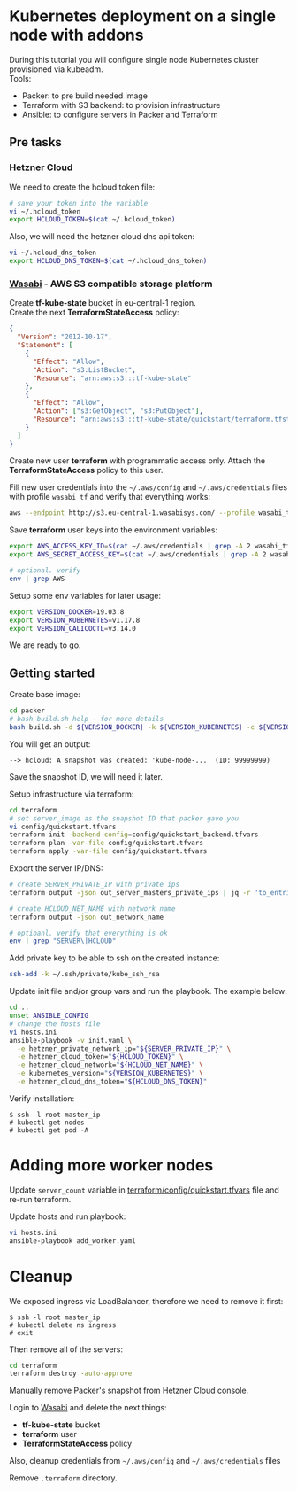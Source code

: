 # Kubernetes deployment on a single node with addons

During this tutorial you will configure single node Kubernetes cluster provisioned via kubeadm.  
Tools:
- Packer: to pre build needed image
- Terraform with S3 backend: to provision infrastructure
- Ansible: to configure servers in Packer and Terraform

## Pre tasks

### Hetzner Cloud

We need to create the hcloud token file:
```bash
# save your token into the variable
vi ~/.hcloud_token
export HCLOUD_TOKEN=$(cat ~/.hcloud_token)
```

Also, we will need the hetzner cloud dns api token:
```bash
vi ~/.hcloud_dns_token
export HCLOUD_DNS_TOKEN=$(cat ~/.hcloud_dns_token)
```

### [Wasabi](https://console.wasabisys.com/) - AWS S3 compatible storage platform

Create **tf-kube-state** bucket in eu-central-1 region.  
Create the next **TerraformStateAccess** policy:
```json
{
  "Version": "2012-10-17",
  "Statement": [
    {
      "Effect": "Allow",
      "Action": "s3:ListBucket",
      "Resource": "arn:aws:s3:::tf-kube-state"
    },
    {
      "Effect": "Allow",
      "Action": ["s3:GetObject", "s3:PutObject"],
      "Resource": "arn:aws:s3:::tf-kube-state/quickstart/terraform.tfstate"
    }
  ]
}
```

Create new user **terraform** with programmatic access only. Attach the **TerraformStateAccess** policy to this user.

Fill new user credentials into the `~/.aws/config` and `~/.aws/credentials` files with profile `wasabi_tf` and verify that everything works:  
```bash
aws --endpoint http://s3.eu-central-1.wasabisys.com/ --profile wasabi_tf s3 ls s3://tf-kube-state
```

Save **terraform** user keys into the environment variables:

```bash
export AWS_ACCESS_KEY_ID=$(cat ~/.aws/credentials | grep -A 2 wasabi_tf | grep aws_access_key_id | awk -F "=" '{print $2}' | xargs)
export AWS_SECRET_ACCESS_KEY=$(cat ~/.aws/credentials | grep -A 2 wasabi_tf | grep aws_secret_access_key | awk -F "=" '{print $2}' | xargs)

# optional. verify
env | grep AWS
```

Setup some env variables for later usage:
```bash
export VERSION_DOCKER=19.03.8
export VERSION_KUBERNETES=v1.17.8
export VERSION_CALICOCTL=v3.14.0
```

We are ready to go.

## Getting started

Create base image:
```bash
cd packer
# bash build.sh help - for more details
bash build.sh -d ${VERSION_DOCKER} -k ${VERSION_KUBERNETES} -c ${VERSION_CALICOCTL}
```

You will get an output:
```
--> hcloud: A snapshot was created: 'kube-node-...' (ID: 99999999)
```
Save the snapshot ID, we will need it later.  

Setup infrastructure via terraform:  
```bash
cd terraform
# set server_image as the snapshot ID that packer gave you
vi config/quickstart.tfvars
terraform init -backend-config=config/quickstart_backend.tfvars
terraform plan -var-file config/quickstart.tfvars
terraform apply -var-file config/quickstart.tfvars
```

Export the server IP/DNS:
```bash
# create SERVER_PRIVATE_IP with private ips
terraform output -json out_server_masters_private_ips | jq -r 'to_entries[].value'

# create HCLOUD_NET_NAME with network name
terraform output -json out_network_name

# optioanl. verify that everything is ok
env | grep "SERVER\|HCLOUD"
```

Add private key to be able to ssh on the created instance:  
```bash
ssh-add -k ~/.ssh/private/kube_ssh_rsa
```

Update init file and/or group vars and run the playbook. The example below:
```bash
cd ..
unset ANSIBLE_CONFIG
# change the hosts file
vi hosts.ini
ansible-playbook -v init.yaml \
  -e hetzner_private_network_ip="${SERVER_PRIVATE_IP}" \
  -e hetzner_cloud_token="${HCLOUD_TOKEN}" \
  -e hetzner_cloud_network="${HCLOUD_NET_NAME}" \
  -e kubernetes_version="${VERSION_KUBERNETES}" \
  -e hetzner_cloud_dns_token="${HCLOUD_DNS_TOKEN}"
```

Verify installation:
```console
$ ssh -l root master_ip
# kubectl get nodes
# kubectl get pod -A
```

# Adding more worker nodes

Update `server_count` variable in [terraform/config/quickstart.tfvars](terraform/config/quickstart.tfvars) file and re-run terraform.  

Update hosts and run playbook:  
```bash
vi hosts.ini
ansible-playbook add_worker.yaml
```

# Cleanup

We exposed ingress via LoadBalancer, therefore we need to remove it first:
```console
$ ssh -l root master_ip
# kubectl delete ns ingress
# exit
```

Then remove all of the servers:
```bash
cd terraform
terraform destroy -auto-approve
```

Manually remove Packer's snapshot from Hetzner Cloud console.  

Login to [Wasabi](https://console.wasabisys.com/) and delete the next things:  
- **tf-kube-state** bucket
- **terraform** user
- **TerraformStateAccess** policy

Also, cleanup credentials from `~/.aws/config` and `~/.aws/credentials` files

Remove `.terraform` directory.